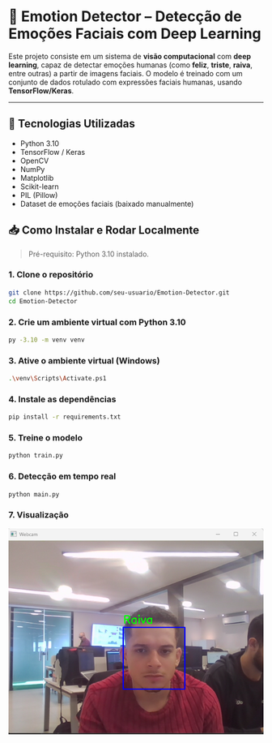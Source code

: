 # 🧠 Emotion Detector – Detecção de Emoções Faciais com Deep Learning

Este projeto consiste em um sistema de **visão computacional** com **deep learning**, capaz de detectar emoções humanas (como **feliz**, **triste**, **raiva**, entre outras) a partir de imagens faciais. O modelo é treinado com um conjunto de dados rotulado com expressões faciais humanas, usando **TensorFlow/Keras**.

---

## 🚀 Tecnologias Utilizadas

- Python 3.10
- TensorFlow / Keras
- OpenCV
- NumPy
- Matplotlib
- Scikit-learn
- PIL (Pillow)
- Dataset de emoções faciais (baixado manualmente)

## 📥 Como Instalar e Rodar Localmente

> Pré-requisito: Python 3.10 instalado.

### 1. Clone o repositório

```bash
git clone https://github.com/seu-usuario/Emotion-Detector.git
cd Emotion-Detector
``` 

### 2. Crie um ambiente virtual com Python 3.10
```bash
py -3.10 -m venv venv
```

### 3.  Ative o ambiente virtual (Windows)
```bash
.\venv\Scripts\Activate.ps1
```

### 4. Instale as dependências
```bash
pip install -r requirements.txt
```

### 5. Treine o modelo
```bash
python train.py
```

### 6. Detecção em tempo real
```bash
python main.py
```

### 7. Visualização

![alt text](image.png)

